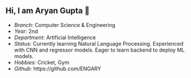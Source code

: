 ## Hi, I am Aryan Gupta 👋

<ul>
     <li>
       <i>Branch: </i>Computer Science & Engineering
     </li>
     <li>
       <i>Year: </i> 2nd
     </li>
     <li>
       <i>Department: </i>Artificial Intelligence
     </li>
     <li>
       <i>Status: </i>Currently learning Natural Language Processing. Experienced with CNN and regressor models. Eager to learn backend to deploy ML models.
     </li>
     <li>
       <i>Hobbies: </i> Cricket, Gym
     </li>
     <li>
         <i>Github: </i> https://github.com/ENGARY
     </li>
   </ul>